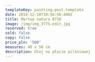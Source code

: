 ```yaml
---
templateKey: painting-post.template
date: 2018-12-18T10:56:50.840Z
title: Martwa natura 0718
image: /img/img_3775-edit.jpg
reserved: true
sold: false
copy: false
price_pln: '500'
measures: 40 x 50 cm
description: Olej na płycie pilśniowej
---
```


